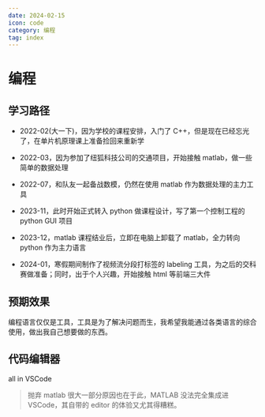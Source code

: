 ```yaml
---
date: 2024-02-15
icon: code
category: 编程
tag: index
---
```


# 编程

## 学习路径

- 2022-02(大一下)，因为学校的课程安排，入门了 C++，但是现在已经忘光了，在单片机原理课上准备捡回来重新学

- 2022-03，因为参加了纽狐科技公司的交通项目，开始接触 matlab，做一些简单的数据处理

- 2022-07，和队友一起备战数模，仍然在使用 matlab 作为数据处理的主力工具

- 2023-11，此时开始正式转入 python 做课程设计，写了第一个控制工程的 python GUI 项目

- 2023-12，matlab 课程结业后，立即在电脑上卸载了 matlab，全力转向 python 作为主力语言

- 2024-01，寒假期间制作了视频流分段打标签的 labeling 工具，为之后的交科赛做准备；同时，出于个人兴趣，开始接触 html 等前端三大件

## 预期效果

编程语言仅仅是工具，工具是为了解决问题而生，我希望我能通过各类语言的综合使用，做出我自己想要做的东西。

## 代码编辑器

all in <HopeIcon icon="vscode"/> VSCode

> 抛弃 matlab 很大一部分原因也在于此，MATLAB 没法完全集成进 VSCode，其自带的 editor 的体验又尤其得糟糕。

